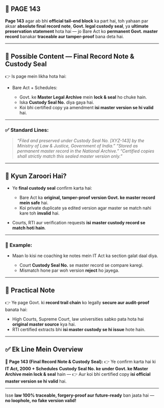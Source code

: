 ## 📄 **PAGE 143**

**Page 143** agar ab bhi **official tail-end block** ka part hai, toh yahaan par aksar **absolute final record note**, **Govt. legal custody seal**, ya **ultimate preservation statement** hota hai — jo Bare Act ko **permanent Govt. master record** banakar **traceable aur tamper-proof** bana deta hai.

---

## 🔹 **Possible Content — Final Record Note & Custody Seal**

👉 Is page mein likha hota hai:

* Bare Act + Schedules:

  * Govt. ke **Master Legal Archive** mein **lock & seal** ho chuke hain.
  * Iska **Custody Seal No.** diya gaya hai.
  * Koi bhi certified copy ya amendment **isi master version se hi valid** hai.

---

### ✅ **Standard Lines:**

> *“Filed and preserved under Custody Seal No. \[XYZ-143] by the Ministry of Law & Justice, Government of India.”*
> *“Stored as permanent master record in the National Archive.”*
> *“Certified copies shall strictly match this sealed master version only.”*

---

## 🔹 **Kyun Zaroori Hai?**

* Ye **final custody seal** confirm karta hai:

  * Bare Act ka **original, tamper-proof version Govt. ke master record mein safe** hai.
  * Koi private duplicate ya edited version agar master se match nahi kare toh **invalid** hai.
* Courts, RTI aur verification requests **isi master custody record se match hoti hain**.

---

### 🧩 **Example:**

* Maan lo kisi ne coaching ke notes mein IT Act ka section galat daal diya.

  * Court **Custody Seal No.** se master record se compare karegi.
  * Mismatch hone par woh version **reject** ho jayega.

---

## 🔹 **Practical Note**

👉 Ye page Govt. ki **record trail chain** ko legally **secure aur audit-proof** banata hai:

* High Courts, Supreme Court, law universities sabko pata hota hai **original master source** kya hai.
* RTI certified extracts bhi **isi master custody se hi issue** hote hain.

---

## ✅ **Ek Line Mein Overview**

📌 **Page 143 (Final Record Note & Custody Seal):**
👉 Ye confirm karta hai ki **IT Act, 2000 + Schedules** **Custody Seal No. ke under Govt. ke Master Archive mein lock & seal** hain —
👉 Aur koi bhi certified copy **isi official master version se hi valid** hai.

---

Isse **law 100% traceable, forgery-proof aur future-ready** ban jaata hai — **no loophole, no fake version valid!**
